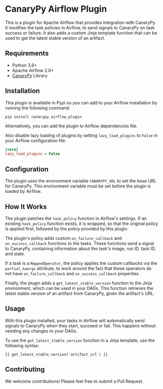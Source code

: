 # CanaryPy Airflow Plugin

This is a plugin for Apache Airflow that provides integration with CanaryPy. It modifies the task policies in Airflow, to send signals to CanaryPy on task success or failure. It also adds a custom Jinja template function that can be used to get the latest stable version of an artifact.

## Requirements

- Python 3.8+
- Apache Airflow 2.0+
- [CanaryPy](https://pypi.org/project/canarypy/) Library

## Installation

This plugin is available in Pypi so you can add to your Airflow installation by running the following command:

```
pip install canarypy_airflow_plugin
```

Alternatively, you can add the plugin to Airflow dependencies file.

Also disable lazy loading of plugins by setting `lazy_load_plugins` to `False` in your Airflow configuration file:

```ini
[core]
lazy_load_plugins = False
```

## Configuration

The plugin uses the environment variable `CANARYPY_URL` to set the base URL for CanaryPy. This environment variable must be set before the plugin is loaded by Airflow.

## How It Works

The plugin patches the `task_policy` function in Airflow's settings. If an existing `task_policy` function exists, it is wrapped, so that the original policy is applied first, followed by the policy provided by this plugin.

The plugin's policy adds custom `on_failure_callback` and `on_success_callback` functions to the tasks. These functions send a signal to CanaryPy, containing information about the task's image, run ID, task ID, and state.

If a task is a `MappedOperator`, the policy applies the custom callbacks via the `partial_kwargs` attribute, to work around the fact that these operators do not have `on_failure_callback` and `on_success_callback` properties.

Finally, the plugin adds a `get_latest_stable_version` function to the Jinja environment, which can be used in your DAGs. This function retrieves the latest stable version of an artifact from CanaryPy, given the artifact's URL.

## Usage

With this plugin installed, your tasks in Airflow will automatically send signals to CanaryPy when they start, succeed or fail. This happens without needing any changes to your DAGs.

To use the `get_latest_stable_version` function in a Jinja template, use the following syntax:

```
{{ get_latest_stable_version('artifact_url') }}
```

## Contributing

We welcome contributions! Please feel free to submit a Pull Request.